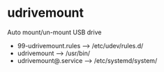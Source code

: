 # udrivemount
Auto mount/un-mount USB drive

+ 99-udrivemount.rules --> /etc/udev/rules.d/
+ udrivemount --> /usr/bin/
+ udrivemount@.service --> /etc/systemd/system/
